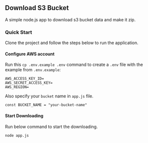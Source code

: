 ## Download S3 Bucket

A simple node.js app to download s3 bucket data and make it zip.

### Quick Start

Clone the project and follow the steps below to run the application.

#### Configure AWS account
Run this ```cp .env.example .env``` command to create a ```.env``` file with the example from ```.env.example```:

```
AWS_ACCESS_KEY_ID=
AWS_SECRET_ACCESS_KEY=
AWS_REGION=
```

Also specify your ```bucket``` name in ```app.js``` file.

```const BUCKET_NAME = "your-bucket-name"```

#### Start Downloading

Run below command to start the downloading.

```node app.js```
